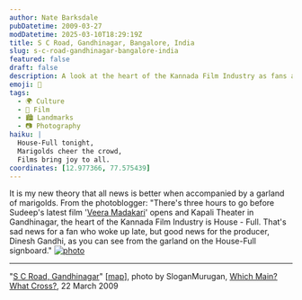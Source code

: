 ```yaml
---
author: Nate Barksdale
pubDatetime: 2009-03-27
modDatetime: 2025-03-10T18:29:19Z
title: S C Road, Gandhinagar, Bangalore, India
slug: s-c-road-gandhinagar-bangalore-india
featured: false
draft: false
description: A look at the heart of the Kannada Film Industry as fans and producers gather for a film premiere.
emoji: 🌼
tags:
  - 🌍 Culture
  - 🎥 Film
  - 🏙️ Landmarks
  - 📷 Photography
haiku: |
  House-Full tonight,  
  Marigolds cheer the crowd,  
  Films bring joy to all.
coordinates: [12.977366, 77.575439]
---
```


It is my new theory that all news is better when accompanied by a garland of marigolds. From the photoblogger: "There's three hours to go before Sudeep's latest film '[Veera Madakari](http://www.youtube.com/watch?v=YdRYK-cmKTI)' opens and Kapali Theater in Gandhinagar, the heart of the Kannada Film Industry is House - Full. That's sad news for a fan who woke up late, but good news for the producer, Dinesh Gandhi, as you can see from the garland on the House-Full signboard." [![photo](http://culture-making.com/media/4395084.9f486670.jpg)](http://mainsandcrosses.blogspot.com/2009/03/s-c-road-gandhinagar.html)

---

"[S C Road, Gandhinagar](http://mainsandcrosses.blogspot.com/2009/03/s-c-road-gandhinagar.html)" [[map](http://maps.google.com/maps?f=q&source=s_q&hl=en&geocode=&q=s+c+road+gandhinagar&sll=12.971606,77.594376&sspn=0.83372,1.300507&g=bangalore&ie=UTF8&ll=12.977366,77.575439&spn=0.006513,0.01016&t=h&z=17)], photo by SloganMurugan, [Which Main? What Cross?](http://mainsandcrosses.blogspot.com/2009/03/s-c-road-gandhinagar.html), 22 March 2009
